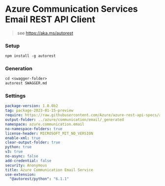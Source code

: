 # Azure Communication Services Email REST API Client

> see https://aka.ms/autorest

### Setup
```ps
npm install -g autorest
```

### Generation
```ps
cd <swagger-folder>
autorest SWAGGER.md
```

### Settings
``` yaml
package-version: 1.0.0b2
tag: package-2023-01-15-preview
require: https://raw.githubusercontent.com/Azure/azure-rest-api-specs/ac7f9d6f1003acf6e54682534f30a9f5ec7fc5d2/specification/communication/data-plane/Email/preview/2023-01-15-preview/CommunicationServicesEmail.json
output-folder: ../azure/communication/email/_generated
namespace: azure.communication.email
no-namespace-folders: true
license-header: MICROSOFT_MIT_NO_VERSION
enable-xml: true
clear-output-folder: true
python: true
v3: true
no-async: false
add-credential: false
security: Anonymous
title: Azure Communication Email Service
use-extension:
  "@autorest/python": "6.1.1"
```

